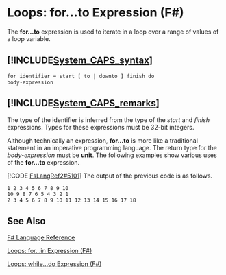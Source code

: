 # Loops: for...to Expression (F#)

The **for...to** expression is used to iterate in a loop over a range of values of a loop variable.


## [!INCLUDE[System_CAPS_syntax](//System/Token/System_CAPS_syntax_md.md)]

```
for identifier = start [ to | downto ] finish do
body-expression
```

## [!INCLUDE[System_CAPS_remarks](//System/Token/System_CAPS_remarks_md.md)]
The type of the identifier is inferred from the type of the *start* and *finish* expressions. Types for these expressions must be 32-bit integers.

Although technically an expression, **for...to** is more like a traditional statement in an imperative programming language. The return type for the *body-expression* must be **unit**. The following examples show various uses of the **for...to** expression.

[!CODE [FsLangRef2#5101](../CodeSnippet/VS_Snippets_Fsharp/fslangref2/FSharp/fs/loops1.fs#5101)]
    The output of the previous code is as follows.


```
1 2 3 4 5 6 7 8 9 10
10 9 8 7 6 5 4 3 2 1
2 3 4 5 6 7 8 9 10 11 12 13 14 15 16 17 18
```

## See Also
[F&#35; Language Reference](F%23+Language+Reference.md)

[Loops: for...in Expression &#40;F&#35;&#41;](Loops%3A+for...in+Expression+28%F%2329%.md)

[Loops: while...do Expression &#40;F&#35;&#41;](Loops%3A+while...do+Expression+28%F%2329%.md)

